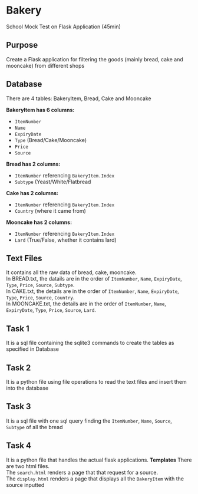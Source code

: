 # Bakery
 School Mock Test on Flask Application (45min)
 
 ## Purpose
 Create a Flask application for filtering the goods (mainly bread, cake and mooncake) from different shops
 
 ## Database
 There are 4 tables: BakeryItem, Bread, Cake and Mooncake
 
 **BakeryItem has 6 columns:**
 - `ItemNumber`
 - `Name`
 - `ExpiryDate`
 - `Type` (Bread/Cake/Mooncake)
 - `Price`
 - `Source`
 
 **Bread has 2 columns:**
 - `ItemNumber` referencing `BakeryItem.Index`
 - `Subtype` (Yeast/White/Flatbread
 
 **Cake has 2 columns:**
 - `ItemNumber` referencing `BakeryItem.Index`
 - `Country` (where it came from)
 
 **Mooncake has 2 columns:**
 - `ItemNumber` referencing `BakeryItem.Index`
 - `Lard` (True/False, whether it contains lard)
 
 ## Text Files
 It contains all the raw data of bread, cake, mooncake.\
 In BREAD.txt, the datails are in the order of `ItemNumber`, `Name`, `ExpiryDate`, `Type`, `Price`, `Source`, `Subtype`.\
 In CAKE.txt, the details are in the order of `ItemNumber`, `Name`, `ExpiryDate`, `Type`, `Price`, `Source`, `Country`.\
 In MOONCAKE.txt, the details are in the order of `ItemNumber`, `Name`, `ExpiryDate`, `Type`, `Price`, `Source`, `Lard`.
 
 ## Task 1
 It is a sql file containing the sqlite3 commands to create the tables as specified in Database
 
 ## Task 2
 It is a python file using file operations to read the text files and insert them into the database
 
 ## Task 3
 It is a sql file with one sql query finding the `ItemNumber`, `Name`, `Source`, `Subtype` of all the bread
 
 ## Task 4
 It is a python file that handles the actual flask applications.
 **Templates**
 There are two html files.\
 The `search.html` renders a page that that request for a source.\
 The `display.html` renders a page that displays all the `BakeryItem` with the source inputted
